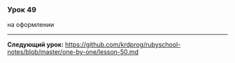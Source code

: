 ### Урок 49

на оформлении

---
**Следующий урок:**  https://github.com/krdprog/rubyschool-notes/blob/master/one-by-one/lesson-50.md